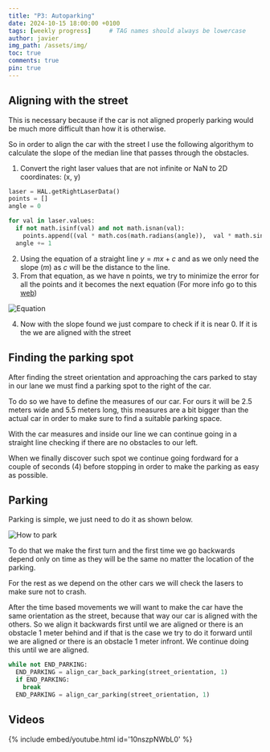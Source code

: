 ```yaml
---
title: "P3: Autoparking"
date: 2024-10-15 18:00:00 +0100
tags: [weekly progress]     # TAG names should always be lowercase
author: javier
img_path: /assets/img/
toc: true
comments: true
pin: true
---
```


## Aligning with the street

This is necessary because if the car is not aligned properly parking would be much more difficult than how it is otherwise.

So in order to align the car with the street I use the following algorithym to calculate the slope of the median line that passes through the obstacles.

1. Convert the right laser values that are not infinite or NaN to 2D coordinates: (x, y)

```python
laser = HAL.getRightLaserData()
points = []
angle = 0

for val in laser.values:
  if not math.isinf(val) and not math.isnan(val):
    points.append((val * math.cos(math.radians(angle)),  val * math.sin(math.radians(angle))))
  angle += 1
```

2. Using the equation of a straight line $y = mx + c$ and as we only need the slope ($m$) as $c$ will be the distance to the line.
3. From that equation, as we have n points, we try to minimize the error for all the points and it becomes the next equation (For more info go to this [web](https://www.geeksforgeeks.org/represent-given-set-points-best-possible-straight-line/))

![Equation](autoparkingeq.png)

4. Now with the slope found we just compare to check if it is near 0. If it is the we are aligned with the street

## Finding the parking spot

After finding the street orientation and approaching the cars parked to stay in our lane we must find a parking spot to the right of the car.

To do so we have to define the measures of our car. For ours it will be 2.5 meters wide and 5.5 meters long, this measures are a bit bigger than the actual car in order to make sure to find a suitable parking space.

With the car measures and inside our line we can continue going in a straight line checking if there are no obstacles to our left.

When we finally discover such spot we continue going fordward for a couple of seconds (4) before stopping in order to make the parking as easy as possible.

## Parking

Parking is simple, we just need to do it as shown below.

![How to park](https://c.tenor.com/ny3gR42glYsAAAAd/parallel-park.gif)

To do that we make the first turn and the first time we go backwards depend only on time as they will be the same no matter the location of the parking.

For the rest as we depend on the other cars we will check the lasers to make sure not to crash.

After the time based movements we will want to make the car have the same orientation as the street, because that way our car is aligned with the others. So we align it backwards first until we are aligned or there is an obstacle 1 meter behind and if that is the case we try to do it forward until we are aligned or there is an obstacle 1 meter infront. We continue doing this until we are aligned.

```python
while not END_PARKING:
  END_PARKING = align_car_back_parking(street_orientation, 1)
  if END_PARKING:
    break
  END_PARKING = align_car_parking(street_orientation, 1)
```

## Videos

{% include embed/youtube.html id='10nszpNWbL0' %}
